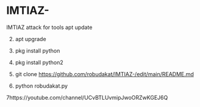 # IMTIAZ-
IMTIAZ attack for tools
apt update

2) apt upgrade

3) pkg install python

4) pkg install python2
5) git clone https://github.com/robudakat/IMTIAZ-/edit/main/README.md
6) python robudakat.py

7https://youtube.com/channel/UCvBTLUvmipJwoORZwKGEJ6Q
